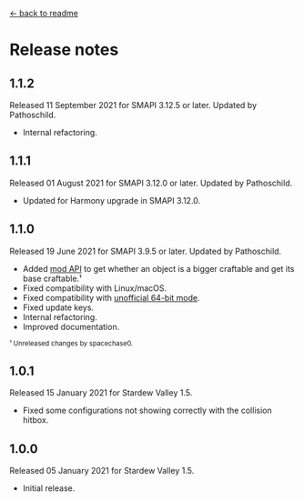 ﻿﻿[← back to readme](README.md)

# Release notes
## 1.1.2
Released 11 September 2021 for SMAPI 3.12.5 or later. Updated by Pathoschild.

* Internal refactoring.

## 1.1.1
Released 01 August 2021 for SMAPI 3.12.0 or later. Updated by Pathoschild.

* Updated for Harmony upgrade in SMAPI 3.12.0.

## 1.1.0
Released 19 June 2021 for SMAPI 3.9.5 or later. Updated by Pathoschild.

* Added [mod API](https://stardewvalleywiki.com/Modding:Modder_Guide/APIs/Integrations#Mod-provided_APIs) to get whether an object is a bigger craftable and get its base craftable.¹
* Fixed compatibility with Linux/macOS.
* Fixed compatibility with [unofficial 64-bit mode](https://stardewvalleywiki.com/Modding:Migrate_to_64-bit_on_Windows).
* Fixed update keys.
* Internal refactoring.
* Improved documentation.

<sup>¹ Unreleased changes by spacechase0.</sup>

## 1.0.1
Released 15 January 2021 for Stardew Valley 1.5.

* Fixed some configurations not showing correctly with the collision hitbox.

## 1.0.0
Released 05 January 2021 for Stardew Valley 1.5.

* Initial release.
